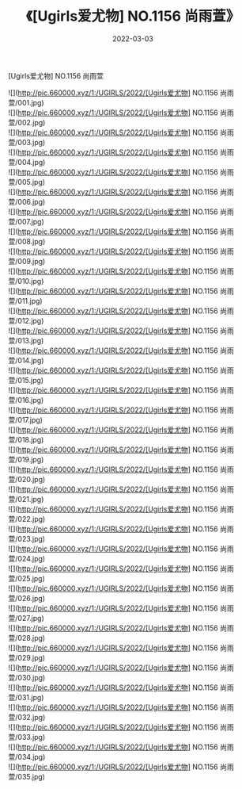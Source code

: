 ﻿---
layout: post
title:  《[Ugirls爱尤物] NO.1156 尚雨萱》
date:   2022-03-03
img: http://pic.660000.xyz/1:/UGIRLS/2022/[Ugirls爱尤物] NO.1156 尚雨萱/000.jpg
categories: [美女, 清纯, 唯美]
---

[Ugirls爱尤物] NO.1156 尚雨萱

 ![](http://pic.660000.xyz/1:/UGIRLS/2022/[Ugirls爱尤物] NO.1156 尚雨萱/001.jpg) <br>![](http://pic.660000.xyz/1:/UGIRLS/2022/[Ugirls爱尤物] NO.1156 尚雨萱/002.jpg) <br>![](http://pic.660000.xyz/1:/UGIRLS/2022/[Ugirls爱尤物] NO.1156 尚雨萱/003.jpg) <br>![](http://pic.660000.xyz/1:/UGIRLS/2022/[Ugirls爱尤物] NO.1156 尚雨萱/004.jpg) <br>![](http://pic.660000.xyz/1:/UGIRLS/2022/[Ugirls爱尤物] NO.1156 尚雨萱/005.jpg) <br>![](http://pic.660000.xyz/1:/UGIRLS/2022/[Ugirls爱尤物] NO.1156 尚雨萱/006.jpg) <br>![](http://pic.660000.xyz/1:/UGIRLS/2022/[Ugirls爱尤物] NO.1156 尚雨萱/007.jpg) <br>![](http://pic.660000.xyz/1:/UGIRLS/2022/[Ugirls爱尤物] NO.1156 尚雨萱/008.jpg) <br>![](http://pic.660000.xyz/1:/UGIRLS/2022/[Ugirls爱尤物] NO.1156 尚雨萱/009.jpg) <br>![](http://pic.660000.xyz/1:/UGIRLS/2022/[Ugirls爱尤物] NO.1156 尚雨萱/010.jpg) <br>![](http://pic.660000.xyz/1:/UGIRLS/2022/[Ugirls爱尤物] NO.1156 尚雨萱/011.jpg) <br>![](http://pic.660000.xyz/1:/UGIRLS/2022/[Ugirls爱尤物] NO.1156 尚雨萱/012.jpg) <br>![](http://pic.660000.xyz/1:/UGIRLS/2022/[Ugirls爱尤物] NO.1156 尚雨萱/013.jpg) <br>![](http://pic.660000.xyz/1:/UGIRLS/2022/[Ugirls爱尤物] NO.1156 尚雨萱/014.jpg) <br>![](http://pic.660000.xyz/1:/UGIRLS/2022/[Ugirls爱尤物] NO.1156 尚雨萱/015.jpg) <br>![](http://pic.660000.xyz/1:/UGIRLS/2022/[Ugirls爱尤物] NO.1156 尚雨萱/016.jpg) <br>![](http://pic.660000.xyz/1:/UGIRLS/2022/[Ugirls爱尤物] NO.1156 尚雨萱/017.jpg) <br>![](http://pic.660000.xyz/1:/UGIRLS/2022/[Ugirls爱尤物] NO.1156 尚雨萱/018.jpg) <br>![](http://pic.660000.xyz/1:/UGIRLS/2022/[Ugirls爱尤物] NO.1156 尚雨萱/019.jpg) <br>![](http://pic.660000.xyz/1:/UGIRLS/2022/[Ugirls爱尤物] NO.1156 尚雨萱/020.jpg) <br>![](http://pic.660000.xyz/1:/UGIRLS/2022/[Ugirls爱尤物] NO.1156 尚雨萱/021.jpg) <br>![](http://pic.660000.xyz/1:/UGIRLS/2022/[Ugirls爱尤物] NO.1156 尚雨萱/022.jpg) <br>![](http://pic.660000.xyz/1:/UGIRLS/2022/[Ugirls爱尤物] NO.1156 尚雨萱/023.jpg) <br>![](http://pic.660000.xyz/1:/UGIRLS/2022/[Ugirls爱尤物] NO.1156 尚雨萱/024.jpg) <br>![](http://pic.660000.xyz/1:/UGIRLS/2022/[Ugirls爱尤物] NO.1156 尚雨萱/025.jpg) <br>![](http://pic.660000.xyz/1:/UGIRLS/2022/[Ugirls爱尤物] NO.1156 尚雨萱/026.jpg) <br>![](http://pic.660000.xyz/1:/UGIRLS/2022/[Ugirls爱尤物] NO.1156 尚雨萱/027.jpg) <br>![](http://pic.660000.xyz/1:/UGIRLS/2022/[Ugirls爱尤物] NO.1156 尚雨萱/028.jpg) <br>![](http://pic.660000.xyz/1:/UGIRLS/2022/[Ugirls爱尤物] NO.1156 尚雨萱/029.jpg) <br>![](http://pic.660000.xyz/1:/UGIRLS/2022/[Ugirls爱尤物] NO.1156 尚雨萱/030.jpg) <br>![](http://pic.660000.xyz/1:/UGIRLS/2022/[Ugirls爱尤物] NO.1156 尚雨萱/031.jpg) <br>![](http://pic.660000.xyz/1:/UGIRLS/2022/[Ugirls爱尤物] NO.1156 尚雨萱/032.jpg) <br>![](http://pic.660000.xyz/1:/UGIRLS/2022/[Ugirls爱尤物] NO.1156 尚雨萱/033.jpg) <br>![](http://pic.660000.xyz/1:/UGIRLS/2022/[Ugirls爱尤物] NO.1156 尚雨萱/034.jpg) <br>![](http://pic.660000.xyz/1:/UGIRLS/2022/[Ugirls爱尤物] NO.1156 尚雨萱/035.jpg) <br>